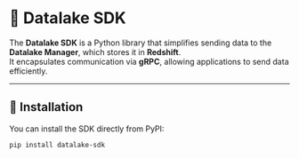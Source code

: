 # 📌 Datalake SDK

The **Datalake SDK** is a Python library that simplifies sending data to the **Datalake Manager**, which stores it in **Redshift**.  
It encapsulates communication via **gRPC**, allowing applications to send data efficiently.

---

## 🚀 Installation

You can install the SDK directly from PyPI:

```sh
pip install datalake-sdk
